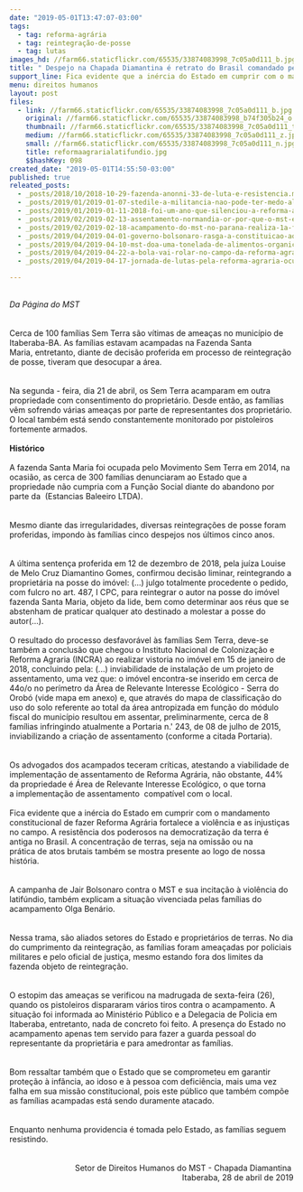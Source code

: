 ```yaml
---
date: "2019-05-01T13:47:07-03:00"
tags:
  - tag: reforma-agrária
  - tag: reintegração-de-posse
  - tag: lutas
images_hd: //farm66.staticflickr.com/65535/33874083998_7c05a0d111_b.jpg
title: " Despejo na Chapada Diamantina é retrato do Brasil comandado pelo latifúndio "
support_line: Fica evidente que a inércia do Estado em cumprir com o mandamento constitucional de fazer Reforma Agrária fortalece a violência e as injustiças no campo
menu: direitos humanos
layout: post
files:
  - link: //farm66.staticflickr.com/65535/33874083998_7c05a0d111_b.jpg
    original: //farm66.staticflickr.com/65535/33874083998_b74f305b24_o.jpg
    thumbnail: //farm66.staticflickr.com/65535/33874083998_7c05a0d111_t.jpg
    medium: //farm66.staticflickr.com/65535/33874083998_7c05a0d111_z.jpg
    small: //farm66.staticflickr.com/65535/33874083998_7c05a0d111_n.jpg
    title: reformaagrarialatifundio.jpg
    $$hashKey: 098
created_date: "2019-05-01T14:55:50-03:00"
published: true
releated_posts:
  - _posts/2018/10/2018-10-29-fazenda-anonni-33-de-luta-e-resistencia.md
  - _posts/2019/01/2019-01-07-stedile-a-militancia-nao-pode-ter-medo-algum-porque-estamos-lutando-por-justica.md
  - _posts/2019/01/2019-01-11-2018-foi-um-ano-que-silenciou-a-reforma-agraria.md
  - _posts/2019/02/2019-02-13-assentamento-normandia-or-por-que-o-mst-existe.md
  - _posts/2019/02/2019-02-18-acampamento-do-mst-no-parana-realiza-1a-festa-da-colheita-e-da-reforma-agraria.md
  - _posts/2019/04/2019-04-01-governo-bolsonaro-rasga-a-constituicao-ao-determinar-a-paralisacao-da-reforma-agraria.md
  - _posts/2019/04/2019-04-10-mst-doa-uma-tonelada-de-alimentos-organicos-para-ocupacoes-de-curitiba.md
  - _posts/2019/04/2019-04-22-a-bola-vai-rolar-no-campo-da-reforma-agraria.md
  - _posts/2019/04/2019-04-17-jornada-de-lutas-pela-reforma-agraria-ocupa-14-estados-do-pais.md

---
```

<div dir="auto">&nbsp;</div>

<div dir="auto"><em>Da P&aacute;gina do MST&nbsp;</em></div>

<div dir="auto">&nbsp;</div>

<div dir="auto"><br />
Cerca de 100&nbsp;fam&iacute;lias Sem Terra s&atilde;o v&iacute;timas de amea&ccedil;as no munic&iacute;pio de Itaberaba-BA. As fam&iacute;lias estavam acampadas na Fazenda Santa Maria,&nbsp;entretanto, diante de decis&atilde;o proferida em processo de reintegra&ccedil;&atilde;o de posse, tiveram que desocupar a &aacute;rea.</div>

<div dir="auto"><br />
<br />
Na segunda - feira, dia 21 de abril,&nbsp;os Sem Terra&nbsp;acamparam em outra propriedade com consentimento do propriet&aacute;rio. Desde ent&atilde;o, as fam&iacute;lias v&ecirc;m sofrendo v&aacute;rias amea&ccedil;as por parte de&nbsp;representantes dos&nbsp;propriet&aacute;rio. O local tamb&eacute;m est&aacute;&nbsp;sendo constantemente monitorado&nbsp;por pistoleiros fortemente armados.</div>

<div dir="auto"><br />
<strong>Hist&oacute;rico</strong></div>

<div dir="auto">&nbsp;</div>

<div dir="auto">A fazenda Santa Maria foi ocupada pelo Movimento Sem Terra em 2014, na ocasi&atilde;o, as cerca de 300&nbsp;fam&iacute;lias denunciaram ao Estado&nbsp;que a propriedade&nbsp;n&atilde;o cumpria com a Fun&ccedil;&atilde;o Social diante do&nbsp;abandono por parte da &nbsp;(Estancias Baleeiro LTDA).&nbsp;</div>

<div dir="auto"><br />
<br />
Mesmo diante das irregularidades, diversas reintegra&ccedil;&otilde;es de posse foram proferidas,&nbsp;impondo &agrave;s fam&iacute;lias cinco despejos nos &uacute;ltimos cinco anos.</div>

<div dir="auto"><br />
<br />
A &uacute;ltima senten&ccedil;a proferida em 12 de dezembro de 2018, pela ju&iacute;za Louise de Melo Cruz Diamantino Gomes, confirmou decis&atilde;o liminar, reintegrando a propriet&aacute;ria na posse do im&oacute;vel:&nbsp;(...) julgo totalmente procedente o pedido, com fulcro no art. 487, I CPC, para reintegrar o autor na posse do im&oacute;vel fazenda Santa Maria, objeto da lide, bem como determinar aos r&eacute;us que se abstenham de praticar qualquer ato destinado a molestar a posse do autor(...).</div>

<div dir="auto"><br />
O resultado do processo desfavor&aacute;vel &agrave;s fam&iacute;lias Sem&nbsp;Terra, deve-se tamb&eacute;m a conclus&atilde;o que chegou o Instituto Nacional de Coloniza&ccedil;&atilde;o e Reforma Agraria (INCRA) ao realizar&nbsp;vistoria no im&oacute;vel em 15 de janeiro de 2018, concluindo pela: (...) inviabilidade de instala&ccedil;&atilde;o de um projeto de assentamento, uma vez que: o im&oacute;vel encontra-se inserido em cerca de 44o/o no per&iacute;metro da &Aacute;rea de Relevante Interesse Ecol&oacute;gico - Serra do Orob&oacute; (vide mapa em anexo) e, que atrav&eacute;s do mapa de classifica&ccedil;&atilde;o do uso do solo referente ao total da &aacute;rea antropizada em fun&ccedil;&atilde;o do m&oacute;dulo fiscal do munic&iacute;pio resultou em assentar, preliminarmente, cerca de 8 fam&iacute;lias infringindo atualmente a Portaria n.&#39; 243, de 08 de julho de 2015, inviabilizando a cria&ccedil;&atilde;o de assentamento (conforme a citada Portaria).&nbsp;</div>

<div dir="auto"><br />
<br />
Os advogados dos acampados teceram cr&iacute;ticas,&nbsp;atestando a viabilidade de implementa&ccedil;&atilde;o de assentamento de Reforma Agr&aacute;ria, n&atilde;o obstante, 44% da propriedade &eacute;&nbsp;&Aacute;rea de Relevante Interesse Ecol&oacute;gico, o que torna a&nbsp;implementa&ccedil;&atilde;o de assentamento&nbsp; compat&iacute;vel com o local.<br />
<br />
Fica evidente que a in&eacute;rcia do Estado em cumprir com o mandamento constitucional de fazer Reforma Agr&aacute;ria fortalece a viol&ecirc;ncia e as injusti&ccedil;as no campo. A resist&ecirc;ncia dos poderosos na democratiza&ccedil;&atilde;o da terra &eacute; antiga no Brasil. A&nbsp;concentra&ccedil;&atilde;o de terras, seja na omiss&atilde;o ou na pr&aacute;tica&nbsp;de&nbsp;atos brutais tamb&eacute;m se mostra presente ao logo de nossa hist&oacute;ria.</div>

<div dir="auto"><br />
<br />
A campanha&nbsp;de Jair Bolsonaro contra o&nbsp;MST e sua incita&ccedil;&atilde;o &agrave;&nbsp;viol&ecirc;ncia do latif&uacute;ndio, tamb&eacute;m explicam a situa&ccedil;&atilde;o vivenciada pelas fam&iacute;lias do acampamento Olga Ben&aacute;rio.</div>

<div dir="auto"><br />
<br />
Nessa trama, s&atilde;o aliados setores do Estado e propriet&aacute;rios de terras. No dia do cumprimento da reintegra&ccedil;&atilde;o, as fam&iacute;lias foram amea&ccedil;adas por policiais militares e pelo oficial de justi&ccedil;a, mesmo estando fora dos limites da fazenda objeto de reintegra&ccedil;&atilde;o.&nbsp;</div>

<div dir="auto"><br />
<br />
O estopim das amea&ccedil;as se verificou na madrugada de sexta-feira (26), quando os pistoleiros dispararam v&aacute;rios tiros contra o acampamento. A situa&ccedil;&atilde;o foi informada ao Minist&eacute;rio P&uacute;blico e a Delegacia de Policia em Itaberaba, entretanto, nada de concreto foi feito. A presen&ccedil;a do Estado no acampamento apenas tem servido para fazer a guarda pessoal do representante da propriet&aacute;ria e para amedrontar as fam&iacute;lias.</div>

<div dir="auto"><br />
<br />
Bom ressaltar tamb&eacute;m que o Estado que se comprometeu em garantir prote&ccedil;&atilde;o &agrave; inf&acirc;ncia, ao idoso e &agrave; pessoa com defici&ecirc;ncia, mais uma vez falha em sua miss&atilde;o constitucional, pois este p&uacute;blico que tamb&eacute;m comp&otilde;e as fam&iacute;lias acampadas est&aacute; sendo duramente atacado.&nbsp;</div>

<div dir="auto"><br />
<br />
Enquanto nenhuma providencia &eacute; tomada pelo Estado, as fam&iacute;lias seguem resistindo.</div>

<div dir="auto" style="text-align: right;"><br />
<br />
Setor de Direitos Humanos do MST - Chapada Diamantina&nbsp;</div>

<div dir="auto" style="text-align: right;">Itaberaba, 28 de abril de 2019</div>
